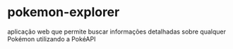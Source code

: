 # pokemon-explorer
aplicação web que permite buscar informações detalhadas sobre qualquer Pokémon utilizando a PokéAPI
